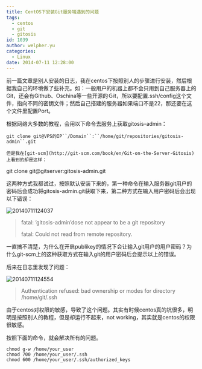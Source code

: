 ```yaml
---
title: CentOS下安装Git服务端遇到的问题
tags:
  - centos
  - git
  - gitosis
id: 1039
author: welpher.yu
categories:
  - Linux
date: 2014-07-11 12:28:00
---
```


前一篇文章是别人安装的日志，我在centos下按照别人的步骤进行安装，然后根据我自己的环境做了些补充。如：一般用户的机器上都不会只用到自己服务器上的Git，还会有Github、Oschina等一些开源的Ｇit，所以要配置.ssh/config这个文件，指向不同的密钥文件；然后自己搭建的服务器如果端口不是22，那还要在这个文件里配置Port。

根据网络大多数的教程，会用以下命令去服务上获取gitosis-admin：

`git clone git@VPS的IP``/Domain``:``/home/git/repositories/gitosis-admin``.git`

`但是我在[git-scm](http://git-scm.com/book/en/Git-on-the-Server-Gitosis)上看到的却是这样：`

git clone git@gitserver:gitosis-admin.git

这两种方式我都试过，按照默认安装下来的，第一种命令在输入服务器git用户的密码后会成功将gitosis-admin.git获取下来，第二种方式在输入用户密码后会出现以下错误：

![20140711124037](/imgs/2014/20140711124037.png "20140711124037")

 > fatal: ‘gitosis-admin’dose not appear to be a git repository
> 
> fatal: Could not read from remote repository. 

一直搞不清楚，为什么在开启publikey的情况下会让输入git用户的用户密码？为什么git-scm上的这种获取方式在输入git的用户密码后会提示以上的错误。

后来在日志里发现了问题：

![20140711124554](/imgs/2014/20140711124554.png "20140711124554")

 > Authentication refused: bad ownership or modes for directory /home/git/.ssh 

由于centos对权限的敏感，导致了这个问题。其实有时候centos真的坑很多，明明是按照别人的教程，但是却运行不起来，not working，其实就是centos的权限很敏感。

按照下面的命令，就会解决所有的问题。

```
chmod g-w /home/your_user
chmod 700 /home/your_user/.ssh
chmod 600 /home/your_user/.ssh/authorized_keys
```